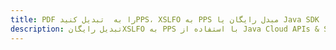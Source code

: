 ---title: PDF را به  تبدیل کنیدPPS، XSLFO به PPS مبدل رایگان یا Java SDKdescription: تبدیل رایگانXSLFO به PPS با استفاده از Java Cloud APIs & SDK همچنین اسناد PDF را در Cloud ایجاد، ویرایش و رندر کنید.---